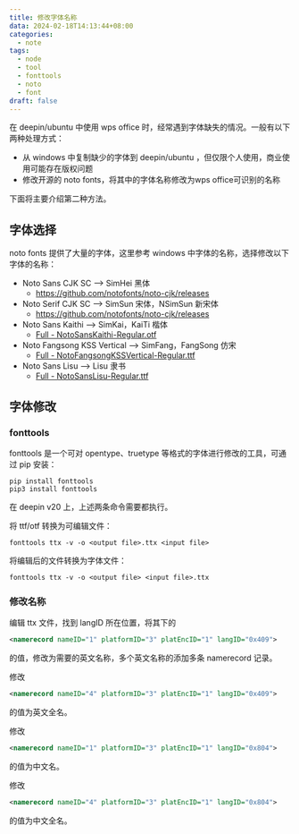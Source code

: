```yaml
---
title: 修改字体名称
data: 2024-02-18T14:13:44+08:00
categories:
  - note
tags:
  - node
  - tool
  - fonttools
  - noto
  - font
draft: false
---
```

在 deepin/ubuntu 中使用 wps office 时，经常遇到字体缺失的情况。一般有以下两种处理方式：
- 从 windows 中复制缺少的字体到 deepin/ubuntu ，但仅限个人使用，商业使用可能存在版权问题
- 修改开源的 noto fonts，将其中的字体名称修改为wps office可识别的名称

下面将主要介绍第二种方法。

<!--more-->

## 字体选择
noto fonts 提供了大量的字体，这里参考 windows 中字体的名称，选择修改以下字体的名称：
- Noto Sans CJK SC --> SimHei 黑体
  - <https://github.com/notofonts/noto-cjk/releases>
- Noto Serif CJK SC --> SimSun 宋体，NSimSun 新宋体
  - <https://github.com/notofonts/noto-cjk/releases>
- Noto Sans Kaithi --> SimKai，KaiTi 楷体
  - [Full - NotoSansKaithi-Regular.otf](https://notofonts.github.io/kaithi/)
- Noto Fangsong KSS Vertical --> SimFang，FangSong 仿宋
  - [Full - NotoFangsongKSSVertical-Regular.ttf](https://notofonts.github.io/khitan-small-script/)
- Noto Sans Lisu --> Lisu 隶书
  - [Full - NotoSansLisu-Regular.ttf](https://notofonts.github.io/lisu/)
## 字体修改
### fonttools
fonttools 是一个可对 opentype、truetype 等格式的字体进行修改的工具，可通过 pip 安装：
```shell
pip install fonttools
pip3 install fonttools
```
在 deepin v20 上，上述两条命令需要都执行。

将 ttf/otf 转换为可编辑文件：
```shell
fonttools ttx -v -o <output file>.ttx <input file>
```
将编辑后的文件转换为字体文件：
```shell
fonttools ttx -v -o <output file> <input file>.ttx
```
### 修改名称
编辑 ttx 文件，找到 langID 所在位置，将其下的
```xml
<namerecord nameID="1" platformID="3" platEncID="1" langID="0x409">
``` 
的值，修改为需要的英文名称，多个英文名称的添加多条 namerecord 记录。

修改
```xml
<namerecord nameID="4" platformID="3" platEncID="1" langID="0x409">
```
的值为英文全名。

修改
```xml
<namerecord nameID="1" platformID="3" platEncID="1" langID="0x804">
```
的值为中文名。

修改
```xml
<namerecord nameID="4" platformID="3" platEncID="1" langID="0x804">
```
的值为中文全名。
